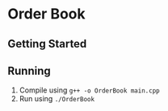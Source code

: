 # Order Book

## Getting Started

## Running
1. Compile using `g++ -o OrderBook main.cpp`
2. Run using `./OrderBook`
